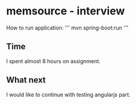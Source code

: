# memsource - interview

How to run application:
'''
mvn spring-boot:run
'''

## Time
I spent almost 8 hours on assignment.

## What next
I would like to continue with testing angularjs part.


